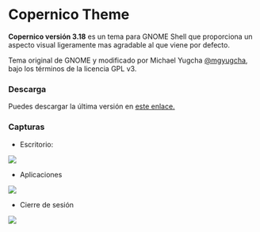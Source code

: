 # Copernico Theme #

**Copernico versión 3.18** es un tema para GNOME Shell que proporciona
  un aspecto visual ligeramente mas agradable al que viene por
  defecto.

Tema original de GNOME y modificado por Michael Yugcha
[@mgyugcha](https://www.twitter.com/mgyugcha), bajo los términos de la
licencia GPL v3.

### Descarga ###

Puedes descargar la última versión en
[este enlace.](https://github.com/mgyugcha/copernico-theme/archive/master.zip)

### Capturas ###

* Escritorio:

![](https://raw.githubusercontent.com/mgyugcha/copernico-theme/master/images/copernico.png)
* Aplicaciones

![](https://raw.githubusercontent.com/mgyugcha/copernico-theme/master/images/copernico-apps.png)
* Cierre de sesión

![](https://raw.githubusercontent.com/mgyugcha/copernico-theme/master/images/copernico-end-session.png)
